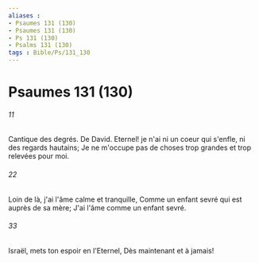 ```yaml
---
aliases : 
- Psaumes 131 (130)
- Psaumes 131 (130)
- Ps 131 (130)
- Psalms 131 (130)
tags : Bible/Ps/131_130
---
```


# Psaumes 131 (130)

###### 11
Cantique des degrés. De David. Eternel! je n'ai ni un coeur qui s'enfle, ni des regards hautains; Je ne m'occupe pas de choses trop grandes et trop relevées pour moi.
###### 22
Loin de là, j'ai l'âme calme et tranquille, Comme un enfant sevré qui est auprès de sa mère; J'ai l'âme comme un enfant sevré.
###### 33
Israël, mets ton espoir en l'Eternel, Dès maintenant et à jamais!
